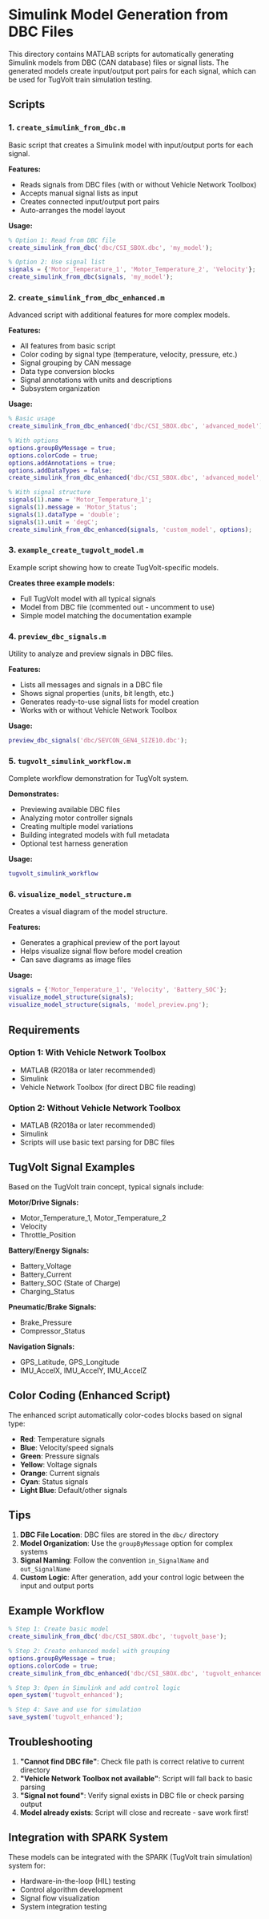 # Simulink Model Generation from DBC Files

This directory contains MATLAB scripts for automatically generating Simulink models from DBC (CAN database) files or signal lists. The generated models create input/output port pairs for each signal, which can be used for TugVolt train simulation testing.

## Scripts

### 1. `create_simulink_from_dbc.m`
Basic script that creates a Simulink model with input/output ports for each signal.

**Features:**
- Reads signals from DBC files (with or without Vehicle Network Toolbox)
- Accepts manual signal lists as input
- Creates connected input/output port pairs
- Auto-arranges the model layout

**Usage:**
```matlab
% Option 1: Read from DBC file
create_simulink_from_dbc('dbc/CSI_SBOX.dbc', 'my_model');

% Option 2: Use signal list
signals = {'Motor_Temperature_1', 'Motor_Temperature_2', 'Velocity'};
create_simulink_from_dbc(signals, 'my_model');
```

### 2. `create_simulink_from_dbc_enhanced.m`
Advanced script with additional features for more complex models.

**Features:**
- All features from basic script
- Color coding by signal type (temperature, velocity, pressure, etc.)
- Signal grouping by CAN message
- Data type conversion blocks
- Signal annotations with units and descriptions
- Subsystem organization

**Usage:**
```matlab
% Basic usage
create_simulink_from_dbc_enhanced('dbc/CSI_SBOX.dbc', 'advanced_model');

% With options
options.groupByMessage = true;
options.colorCode = true;
options.addAnnotations = true;
options.addDataTypes = false;
create_simulink_from_dbc_enhanced('dbc/CSI_SBOX.dbc', 'advanced_model', options);

% With signal structure
signals(1).name = 'Motor_Temperature_1';
signals(1).message = 'Motor_Status';
signals(1).dataType = 'double';
signals(1).unit = 'degC';
create_simulink_from_dbc_enhanced(signals, 'custom_model', options);
```

### 3. `example_create_tugvolt_model.m`
Example script showing how to create TugVolt-specific models.

**Creates three example models:**
- Full TugVolt model with all typical signals
- Model from DBC file (commented out - uncomment to use)
- Simple model matching the documentation example

### 4. `preview_dbc_signals.m`
Utility to analyze and preview signals in DBC files.

**Features:**
- Lists all messages and signals in a DBC file
- Shows signal properties (units, bit length, etc.)
- Generates ready-to-use signal lists for model creation
- Works with or without Vehicle Network Toolbox

**Usage:**
```matlab
preview_dbc_signals('dbc/SEVCON_GEN4_SIZE10.dbc');
```

### 5. `tugvolt_simulink_workflow.m`
Complete workflow demonstration for TugVolt system.

**Demonstrates:**
- Previewing available DBC files
- Analyzing motor controller signals
- Creating multiple model variations
- Building integrated models with full metadata
- Optional test harness generation

**Usage:**
```matlab
tugvolt_simulink_workflow
```

### 6. `visualize_model_structure.m`
Creates a visual diagram of the model structure.

**Features:**
- Generates a graphical preview of the port layout
- Helps visualize signal flow before model creation
- Can save diagrams as image files

**Usage:**
```matlab
signals = {'Motor_Temperature_1', 'Velocity', 'Battery_SOC'};
visualize_model_structure(signals);
visualize_model_structure(signals, 'model_preview.png');
```

## Requirements

### Option 1: With Vehicle Network Toolbox
- MATLAB (R2018a or later recommended)
- Simulink
- Vehicle Network Toolbox (for direct DBC file reading)

### Option 2: Without Vehicle Network Toolbox
- MATLAB (R2018a or later recommended)
- Simulink
- Scripts will use basic text parsing for DBC files

## TugVolt Signal Examples

Based on the TugVolt train concept, typical signals include:

**Motor/Drive Signals:**
- Motor_Temperature_1, Motor_Temperature_2
- Velocity
- Throttle_Position

**Battery/Energy Signals:**
- Battery_Voltage
- Battery_Current
- Battery_SOC (State of Charge)
- Charging_Status

**Pneumatic/Brake Signals:**
- Brake_Pressure
- Compressor_Status

**Navigation Signals:**
- GPS_Latitude, GPS_Longitude
- IMU_AccelX, IMU_AccelY, IMU_AccelZ

## Color Coding (Enhanced Script)

The enhanced script automatically color-codes blocks based on signal type:
- **Red**: Temperature signals
- **Blue**: Velocity/speed signals
- **Green**: Pressure signals
- **Yellow**: Voltage signals
- **Orange**: Current signals
- **Cyan**: Status signals
- **Light Blue**: Default/other signals

## Tips

1. **DBC File Location**: DBC files are stored in the `dbc/` directory
2. **Model Organization**: Use the `groupByMessage` option for complex systems
3. **Signal Naming**: Follow the convention `in_SignalName` and `out_SignalName`
4. **Custom Logic**: After generation, add your control logic between the input and output ports

## Example Workflow

```matlab
% Step 1: Create basic model
create_simulink_from_dbc('dbc/CSI_SBOX.dbc', 'tugvolt_base');

% Step 2: Create enhanced model with grouping
options.groupByMessage = true;
options.colorCode = true;
create_simulink_from_dbc_enhanced('dbc/CSI_SBOX.dbc', 'tugvolt_enhanced', options);

% Step 3: Open in Simulink and add control logic
open_system('tugvolt_enhanced');

% Step 4: Save and use for simulation
save_system('tugvolt_enhanced');
```

## Troubleshooting

1. **"Cannot find DBC file"**: Check file path is correct relative to current directory
2. **"Vehicle Network Toolbox not available"**: Script will fall back to basic parsing
3. **"Signal not found"**: Verify signal exists in DBC file or check parsing output
4. **Model already exists**: Script will close and recreate - save work first!

## Integration with SPARK System

These models can be integrated with the SPARK (TugVolt train simulation) system for:
- Hardware-in-the-loop (HIL) testing
- Control algorithm development
- Signal flow visualization
- System integration testing
